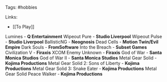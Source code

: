 Tags: #hobbies 

Links: 

- [[To Play]]

Lumines - **Q Entertainment**
Wipeout Pure - **Studio Liverpool**
Wipeout Pulse - **Studio Liverpool**
BallisticNG - **Neognosis**
Dead Cells - **Motion Twin/Evil Empire**
Dark Souls - **FromSoftware**
Into the Breach - **Subset Games**
Civilization V - **Firaxis**
XCOM Enemy Unknown - **Firaxis**
God of War - **Santa Monica Studios**
God of War II - **Santa Monica Studios**
Metal Gear Solid - **Kojima Productions**
Metal Gear Solid 2: Sons of Liberty - **Kojima Productions**
Metal Gear Solid 3: Snake Eater - **Kojima Productions**
Metal Gear Solid Peace Walker - **Kojima Productions**









